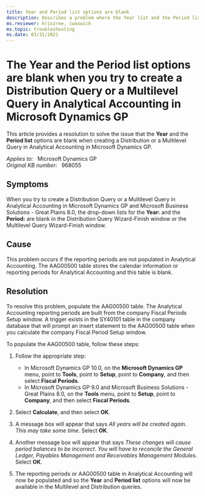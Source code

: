 ```yaml
---
title: Year and Period list options are blank
description: Describes a problem where the Year list and the Period list are blank when you try to create a Distribution Query or a Multilevel Query in Analytical Accounting in Microsoft Dynamics GP.
ms.reviewer: kriszree, cwaswick
ms.topic: troubleshooting
ms.date: 03/31/2021
---
```

# The Year and the Period list options are blank when you try to create a Distribution Query or a Multilevel Query in Analytical Accounting in Microsoft Dynamics GP

This article provides a resolution to solve the issue that the **Year** and the **Period list** options are blank when creating a Distribution or a Multilevel Query in Analytical Accounting in Microsoft Dynamics GP.

_Applies to:_ &nbsp; Microsoft Dynamics GP  
_Original KB number:_ &nbsp; 968055

## Symptoms

When you try to create a Distribution Query or a Multilevel Query in Analytical Accounting in Microsoft Dynamics GP and Microsoft Business Solutions - Great Plains 8.0, the drop-down lists for the **Year:** and the **Period:** are blank in the Distribution Query Wizard-Finish window or the Multilevel Query Wizard-Finish window.

## Cause

This problem occurs if the reporting periods are not populated in Analytical Accounting. The AAG00500 table stores the calendar information or reporting periods for Analytical Accounting and this table is blank.

## Resolution

To resolve this problem, populate the AAG00500 table. The Analytical Accounting reporting periods are built from the company Fiscal Periods Setup window. A trigger exists in the SY40101 table in the company database that will prompt an insert statement to the AAG00500 table when you calculate the company Fiscal Period Setup window.

To populate the AAG00500 table, follow these steps:

1. Follow the appropriate step:

    - In Microsoft Dynamics GP 10.0, on the **Microsoft Dynamics GP** menu, point to **Tools**, point to **Setup**, point to **Company**, and then select **Fiscal Periods**.
    - In Microsoft Dynamics GP 9.0 and Microsoft Business Solutions - Great Plains 8.0, on the **Tools** menu, point to **Setup**, point to **Company**, and then select **Fiscal Periods**.

2. Select **Calculate**, and then select **OK**.
3. A message box will appear that says *All years will be created again. This may take some time*. Select **OK**.

4. Another message box will appear that says *These changes will cause period balances to be incorrect. You will have to reconcile the General Ledger, Payables Management and Receivables Management Modules*. Select **OK**.

5. The reporting periods or AAG00500 table in Analytical Accounting will now be populated and so the **Year** and **Period list** options will now be available in the Multilevel and Distribution queries.
